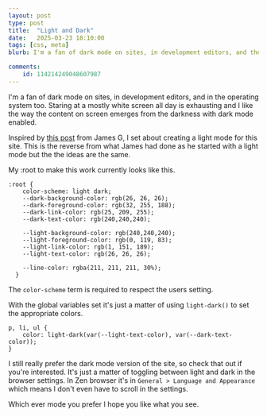```yaml
---
layout: post
type: post
title:  "Light and Dark"
date:   2025-03-23 18:10:00
tags: [css, meta]
blurb: I'm a fan of dark mode on sites, in development editors, and the operating system too. 

comments:
    id: 114214249048607987
---
```


<!--more-->

I'm a fan of dark mode on sites, in development editors, and in the operating system too. Staring at a mostly white screen all day is exhausting and I like the way the content on screen emerges from the darkness with dark mode enabled.

Inspired by [this post] from James G, I set about creating a light mode for this site. This is the reverse from what James had done as he started with a light mode but the the ideas are the same.

My :root to make this work currently looks like this.

~~~
:root {
    color-scheme: light dark;
    --dark-background-color: rgb(26, 26, 26);
    --dark-foreground-color: rgb(32, 255, 188);
    --dark-link-color: rgb(25, 209, 255);
    --dark-text-color: rgb(240,240,240);

    --light-background-color: rgb(240,240,240);
    --light-foreground-color: rgb(0, 119, 83);    
    --light-link-color: rgb(1, 151, 189);
    --light-text-color: rgb(26, 26, 26);

    --line-color: rgba(211, 211, 211, 30%);
  }
~~~

The ```color-scheme``` term is required to respect the users setting. 

With the global variables set it's just a matter of using ```light-dark()``` to set the appropriate colors.

~~~
p, li, ul {
    color: light-dark(var(--light-text-color), var(--dark-text-color));
}
~~~

I still really prefer the dark mode version of the site, so check that out if you're interested. It's just a matter of toggling between light and dark in the browser settings. In Zen browser it's in ```General > Language and Appearance``` which means I don't even have to scroll in the settings.

Which ever mode you prefer I hope you like what you see.

[this post]: https://jamesg.blog/2024/11/24/dark-mode